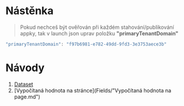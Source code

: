 # Nástěnka <br>
> Pokud nechceš být ověřován při každém stahování/publikování appky, tak v launch json uprav položku **"primaryTenantDomain"**
``` csharp
"primaryTenantDomain": "f97b6981-e782-49dd-9fd3-3e3753aece3b"
```


# Návody
1. [Dataset](Reports/Dataset.md)
2. [Vypočítaná hodnota na stránce](Fields/"Vypočítaná hodnota na page.md")
